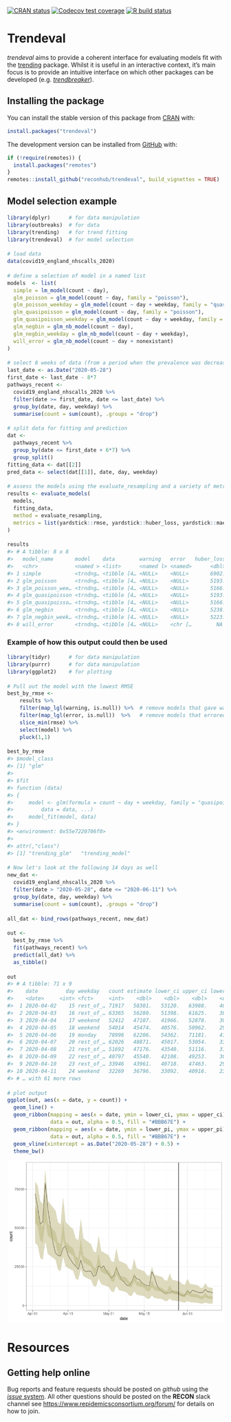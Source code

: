 
<!-- README.md is generated from README.Rmd. Please edit that file -->

<!-- badges: start -->

[![CRAN
status](https://www.r-pkg.org/badges/version/trendeval)](https://CRAN.R-project.org/package=trendeval)
[![Codecov test
coverage](https://codecov.io/gh/reconhub/trendeval/branch/master/graph/badge.svg)](https://codecov.io/gh/reconhub/trendeval?branch=master)
[![R build
status](https://github.com/reconhub/trendeval/workflows/R-CMD-check/badge.svg)](https://github.com/reconhub/trendeval/actions)
<!-- badges: end -->

# Trendeval

*trendeval* aims to provide a coherent interface for evaluating models
fit with the [trending](https://github.com/reconhub/trending) package.
Whilst it is useful in an interactive context, it’s main focus is to
provide an intuitive interface on which other packages can be developed
(e.g. [*trendbreaker*](https://github.com/reconhub/trendbreaker)).

## Installing the package

You can install the stable version of this package from
[CRAN](https://CRAN.R-project.org) with:

``` r
install.packages("trendeval")
```

The development version can be installed from
[GitHub](https://github.com/) with:

``` r
if (!require(remotes)) {
  install.packages("remotes")
}
remotes::install_github("reconhub/trendeval", build_vignettes = TRUE)
```

## Model selection example

``` r
library(dplyr)      # for data manipulation
library(outbreaks)  # for data
library(trending)   # for trend fitting
library(trendeval)  # for model selection

# load data
data(covid19_england_nhscalls_2020)

# define a selection of model in a named list
models  <- list(
  simple = lm_model(count ~ day),
  glm_poisson = glm_model(count ~ day, family = "poisson"),
  glm_poisson_weekday = glm_model(count ~ day + weekday, family = "quasipoisson"),
  glm_quasipoisson = glm_model(count ~ day, family = "poisson"),
  glm_quasipoisson_weekday = glm_model(count ~ day + weekday, family = "quasipoisson"),
  glm_negbin = glm_nb_model(count ~ day),
  glm_negbin_weekday = glm_nb_model(count ~ day + weekday),
  will_error = glm_nb_model(count ~ day + nonexistant)
)

# select 8 weeks of data (from a period when the prevalence was decreasing)
last_date <- as.Date("2020-05-28")
first_date <- last_date - 8*7
pathways_recent <-
  covid19_england_nhscalls_2020 %>%
  filter(date >= first_date, date <= last_date) %>%
  group_by(date, day, weekday) %>%
  summarise(count = sum(count), .groups = "drop")

# split data for fitting and prediction
dat <-
  pathways_recent %>%
  group_by(date <= first_date + 6*7) %>%
  group_split()
fitting_data <- dat[[2]]
pred_data <- select(dat[[1]], date, day, weekday)

# assess the models using the evaluate_resampling and a variety of metrics
results <- evaluate_models(
  models,
  fitting_data, 
  method = evaluate_resampling,
  metrics = list(yardstick::rmse, yardstick::huber_loss, yardstick::mae)
)

results
#> # A tibble: 8 x 8
#>   model_name       model    data        warning   error   huber_loss   mae  rmse
#>   <chr>            <named > <list>      <named l> <named>      <dbl> <dbl> <dbl>
#> 1 simple           <trndng… <tibble [4… <NULL>    <NULL>       6902. 6903. 6903.
#> 2 glm_poisson      <trndng… <tibble [4… <NULL>    <NULL>       5193. 5193. 5193.
#> 3 glm_poisson_wee… <trndng… <tibble [4… <NULL>    <NULL>       5166. 5166. 5166.
#> 4 glm_quasipoisson <trndng… <tibble [4… <NULL>    <NULL>       5193. 5193. 5193.
#> 5 glm_quasipoisso… <trndng… <tibble [4… <NULL>    <NULL>       5166. 5166. 5166.
#> 6 glm_negbin       <trndng… <tibble [4… <NULL>    <NULL>       5238. 5238. 5238.
#> 7 glm_negbin_week… <trndng… <tibble [4… <NULL>    <NULL>       5223. 5224. 5224.
#> 8 will_error       <trndng… <tibble [4… <NULL>    <chr […        NA    NA    NA
```

### Example of how this output could then be used

``` r
library(tidyr)      # for data manipulation
library(purrr)      # for data manipulation
library(ggplot2)    # for plotting

# Pull out the model with the lowest RMSE
best_by_rmse <- 
    results %>% 
    filter(map_lgl(warning, is.null)) %>%  # remove models that gave warnings
    filter(map_lgl(error, is.null))  %>%   # remove models that errored
    slice_min(rmse) %>% 
    select(model) %>% 
    pluck(1,1)

best_by_rmse
#> $model_class
#> [1] "glm"
#> 
#> $fit
#> function (data) 
#> {
#>     model <- glm(formula = count ~ day + weekday, family = "quasipoisson", 
#>         data = data, ...)
#>     model_fit(model, data)
#> }
#> <environment: 0x55e7220706f0>
#> 
#> attr(,"class")
#> [1] "trending_glm"   "trending_model"

# Now let's look at the following 14 days as well
new_dat <-
  covid19_england_nhscalls_2020 %>% 
  filter(date > "2020-05-28", date <= "2020-06-11") %>% 
  group_by(date, day, weekday) %>%
  summarise(count = sum(count), .groups = "drop")

all_dat <- bind_rows(pathways_recent, new_dat)

out <- 
  best_by_rmse %>%  
  fit(pathways_recent) %>% 
  predict(all_dat) %>%  
  as_tibble()

out
#> # A tibble: 71 x 9
#>    date         day weekday   count estimate lower_ci upper_ci lower_pi upper_pi
#>    <date>     <int> <fct>     <int>    <dbl>    <dbl>    <dbl>    <dbl>    <dbl>
#>  1 2020-04-02    15 rest_of_… 71917   58301.   53120.   63988.    40268    79935
#>  2 2020-04-03    16 rest_of_… 63365   56280.   51398.   61625.    38771    77291
#>  3 2020-04-04    17 weekend   52412   47107.   41966.   52878.    30644    67450
#>  4 2020-04-05    18 weekend   54014   45474.   40576.   50962.    29459    65284
#>  5 2020-04-06    19 monday    78996   62206.   54362.   71181.    41350    87955
#>  6 2020-04-07    20 rest_of_… 62026   48871.   45017.   53054.    33258    67650
#>  7 2020-04-08    21 rest_of_… 51692   47176.   43540.   51116.    31991    65458
#>  8 2020-04-09    22 rest_of_… 40797   45540.   42108.   49253.    30765    63346
#>  9 2020-04-10    23 rest_of_… 33946   43961.   40718.   47463.    29580    61313
#> 10 2020-04-11    24 weekend   32269   36796.   33092.   40916.    23141    53834
#> # … with 61 more rows

# plot output
ggplot(out, aes(x = date, y = count)) +
  geom_line() +
  geom_ribbon(mapping = aes(x = date, ymin = lower_ci, ymax = upper_ci),
              data = out, alpha = 0.5, fill = "#BBB67E") +
  geom_ribbon(mapping = aes(x = date, ymin = lower_pi, ymax = upper_pi),
              data = out, alpha = 0.5, fill = "#BBB67E") +
  geom_vline(xintercept = as.Date("2020-05-28") + 0.5) +
  theme_bw()
```

<img src="man/figures/README-unnamed-chunk-4-1.png" style="display: block; margin: auto;" />

# Resources

## Getting help online

Bug reports and feature requests should be posted on *github* using the
[*issue* system](https://github.com/reconhub/trendeval/issues). All
other questions should be posted on the **RECON** slack channel see
<https://www.repidemicsconsortium.org/forum/> for details on how to
join.
